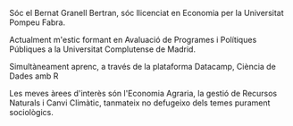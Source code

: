 Sóc el Bernat Granell Bertran, sóc llicenciat en Economia per la Universitat Pompeu Fabra.

Actualment m'estic formant en Avaluació de Programes i Polítiques Públiques a la Universitat Complutense de Madrid.

Simultàneament aprenc, a través de la plataforma Datacamp, Ciència de Dades amb R

Les meves àrees d'interès són l'Economia Agraria, la gestió de Recursos Naturals i Canvi Climàtic,
tanmateix no defugeixo dels temes purament sociològics.

<!---
bgranell/bgranell is a ✨ special ✨ repository because its `README.md` (this file) appears on your GitHub profile.
You can click the Preview link to take a look at your changes.
--->
